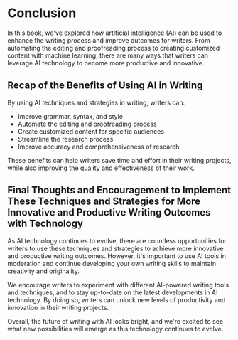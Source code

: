 Conclusion
==========

In this book, we've explored how artificial intelligence (AI) can be used to enhance the writing process and improve outcomes for writers. From automating the editing and proofreading process to creating customized content with machine learning, there are many ways that writers can leverage AI technology to become more productive and innovative.

Recap of the Benefits of Using AI in Writing
--------------------------------------------

By using AI techniques and strategies in writing, writers can:

* Improve grammar, syntax, and style
* Automate the editing and proofreading process
* Create customized content for specific audiences
* Streamline the research process
* Improve accuracy and comprehensiveness of research

These benefits can help writers save time and effort in their writing projects, while also improving the quality and effectiveness of their work.

Final Thoughts and Encouragement to Implement These Techniques and Strategies for More Innovative and Productive Writing Outcomes with Technology
-------------------------------------------------------------------------------------------------------------------------------------------------

As AI technology continues to evolve, there are countless opportunities for writers to use these techniques and strategies to achieve more innovative and productive writing outcomes. However, it's important to use AI tools in moderation and continue developing your own writing skills to maintain creativity and originality.

We encourage writers to experiment with different AI-powered writing tools and techniques, and to stay up-to-date on the latest developments in AI technology. By doing so, writers can unlock new levels of productivity and innovation in their writing projects.

Overall, the future of writing with AI looks bright, and we're excited to see what new possibilities will emerge as this technology continues to evolve.
